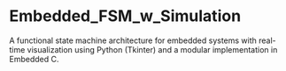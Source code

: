 # Embedded_FSM_w_Simulation
A functional state machine architecture for embedded systems with real-time visualization using Python (Tkinter) and a modular implementation in Embedded C.
